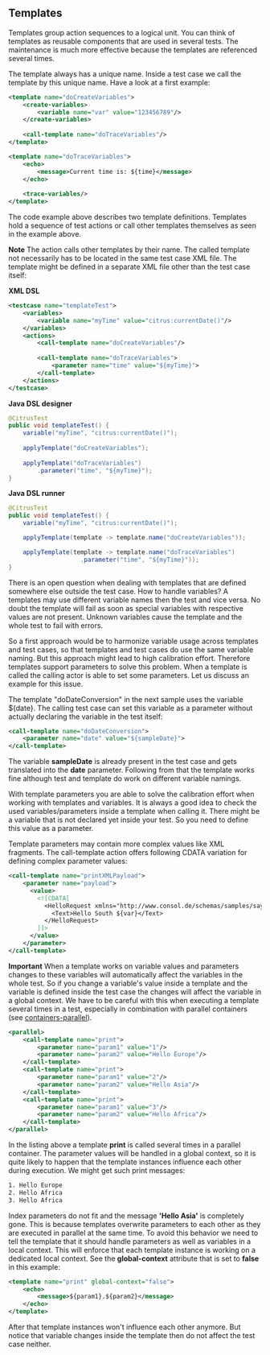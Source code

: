 ## Templates

Templates group action sequences to a logical unit. You can think of templates as reusable components that are used in several tests. The maintenance is much more effective because the templates are referenced several times.

The template always has a unique name. Inside a test case we call the template by this unique name. Have a look at a first example:

```xml
<template name="doCreateVariables">
    <create-variables>
        <variable name="var" value="123456789"/>
    </create-variables>
    
    <call-template name="doTraceVariables"/>
</template>

<template name="doTraceVariables">
    <echo>
        <message>Current time is: ${time}</message>
    </echo>
    
    <trace-variables/>
</template>
```

The code example above describes two template definitions. Templates hold a sequence of test actions or call other templates themselves as seen in the example above.

**Note**
The <call-template> action calls other templates by their name. The called template not necessarily has to be located in the same test case XML file. The template might be defined in a separate XML file other than the test case itself:

**XML DSL** 

```xml
<testcase name="templateTest">
    <variables>
        <variable name="myTime" value="citrus:currentDate()"/>
    </variables>
    <actions>
        <call-template name="doCreateVariables"/>
        
        <call-template name="doTraceVariables">
            <parameter name="time" value="${myTime}">
        </call-template>
    </actions>
</testcase>
```

**Java DSL designer** 

```java
@CitrusTest
public void templateTest() {
    variable("myTime", "citrus:currentDate()");
    
    applyTemplate("doCreateVariables");
    
    applyTemplate("doTraceVariables")
        .parameter("time", "${myTime}");
}
```

**Java DSL runner** 

```java
@CitrusTest
public void templateTest() {
    variable("myTime", "citrus:currentDate()");

    applyTemplate(template -> template.name("doCreateVariables"));

    applyTemplate(template -> template.name("doTraceVariables")
                    .parameter("time", "${myTime}"));
}
```

There is an open question when dealing with templates that are defined somewhere else outside the test case. How to handle variables? A templates may use different variable names then the test and vice versa. No doubt the template will fail as soon as special variables with respective values are not present. Unknown variables cause the template and the whole test to fail with errors.

So a first approach would be to harmonize variable usage across templates and test cases, so that templates and test cases do use the same variable naming. But this approach might lead to high calibration effort. Therefore templates support parameters to solve this problem. When a template is called the calling actor is able to set some parameters. Let us discuss an example for this issue.

The template "doDateConversion" in the next sample uses the variable ${date}. The calling test case can set this variable as a parameter without actually declaring the variable in the test itself:

```xml
<call-template name="doDateConversion">
    <parameter name="date" value="${sampleDate}">
</call-template>
```

The variable **sampleDate** is already present in the test case and gets translated into the **date** parameter. Following from that the template works fine although test and template do work on different variable namings.

With template parameters you are able to solve the calibration effort when working with templates and variables. It is always a good idea to check the used variables/parameters inside a template when calling it. There might be a variable that is not declared yet inside your test. So you need to define this value as a parameter.

Template parameters may contain more complex values like XML fragments. The call-template action offers following CDATA variation for defining complex parameter values:

```xml
<call-template name="printXMLPayload">
    <parameter name="payload">
      <value>
        <![CDATA[
          <HelloRequest xmlns="http://www.consol.de/schemas/samples/sayHello.xsd">
            <Text>Hello South ${var}</Text>
          </HelloRequest>
        ]]>
      </value>
    </parameter>
</call-template>
```

**Important**
When a template works on variable values and parameters changes to these variables will automatically affect the variables in the whole test. So if you change a variable's value inside a template and the variable is defined inside the test case the changes will affect the variable in a global context. We have to be careful with this when executing a template several times in a test, especially in combination with parallel containers (see [containers-parallel](containers-parallel)).

```xml
<parallel>
    <call-template name="print">
        <parameter name="param1" value="1"/>
        <parameter name="param2" value="Hello Europe"/>
    </call-template>
    <call-template name="print">
        <parameter name="param1" value="2"/>
        <parameter name="param2" value="Hello Asia"/>
    </call-template>
    <call-template name="print">
        <parameter name="param1" value="3"/>
        <parameter name="param2" value="Hello Africa"/>
    </call-template>
</parallel>
```

In the listing above a template **print** is called several times in a parallel container. The parameter values will be handled in a global context, so it is quite likely to happen that the template instances influence each other during execution. We might get such print messages:

```xml
1. Hello Europe
2. Hello Africa
3. Hello Africa
```

Index parameters do not fit and the message **'Hello Asia'** is completely gone. This is because templates overwrite parameters to each other as they are executed in parallel at the same time. To avoid this behavior we need to tell the template that it should handle parameters as well as variables in a local context. This will enforce that each template instance is working on a dedicated local context. See the **global-context** attribute that is set to **false** in this example:

```xml
<template name="print" global-context="false">
    <echo>
        <message>${param1}.${param2}</message>
    </echo>
</template>
```

After that template instances won't influence each other anymore. But notice that variable changes inside the template then do not affect the test case neither.

